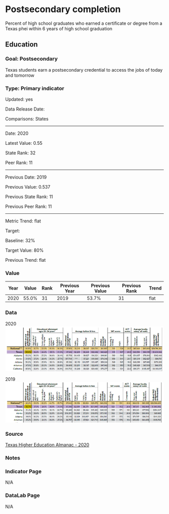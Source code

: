 # Postsecondary completion

Percent of high school graduates who earned a certificate or degree from a Texas phei within 6 years of high school graduation

## Education

### Goal: Postsecondary

Texas students earn a postsecondary credential to access the jobs of today and tomorrow

### Type: Primary indicator

Updated: yes

Data Release Date: 

Comparisons: States

----

Date: 2020

Latest Value: 0.55

State Rank: 32

Peer Rank: 11

----

Previous Date: 2019

Previous Value: 0.537

Previous State Rank:  11

Previous Peer Rank: 11

----
Metric Trend: flat

Target: 

Baseline: 32%

Target Value: 80%

Previous Trend: flat


### Value

| Year |  Value      | Rank     | Previous Year   | Previous Value | Previous Rank | Trend | 
| ----------- | ----------- | ----------- | ----------- | ----------- | ----------- | -----------|
|   2020     | 55.0%      |     31   |     2019    |    53.7%  | 31        | flat       | 

### Data

2020
![2020](./images/6year_2020.PNG)

2019
![2020](./images/6year_2019.PNG)


### Source

[Texas Higher Education Almanac - 2020](http://reportcenter.highered.texas.gov/agency-publication/almanac/2020-texas-public-higher-education-almanac/)

### Notes

### Indicator Page

N/A

### DataLab Page

N/A
